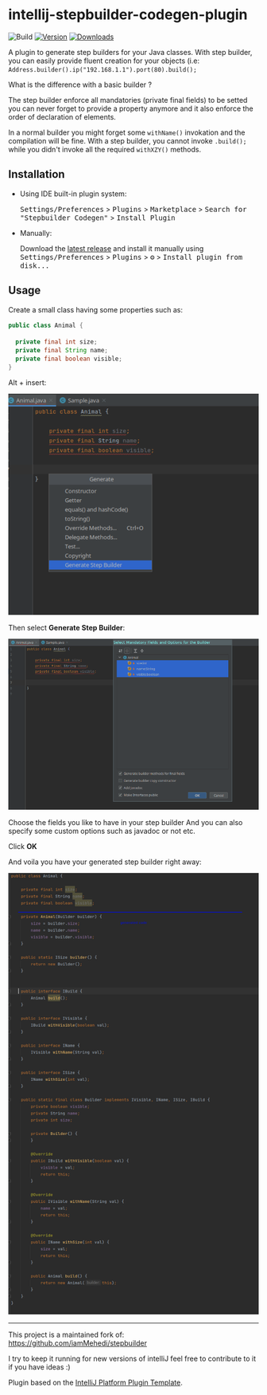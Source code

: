 # intellij-stepbuilder-codegen-plugin

![Build](https://github.com/sebastienvermeille/intellij-stepbuilder-codegen-plugin/workflows/Build/badge.svg)
[![Version](https://img.shields.io/jetbrains/plugin/v/cookiecode-stepbuilder-plugin.svg)](https://plugins.jetbrains.com/plugin/cookiecode-stepbuilder-plugin)
[![Downloads](https://img.shields.io/jetbrains/plugin/d/cookiecode-stepbuilder-plugin.svg)](https://plugins.jetbrains.com/plugin/cookiecode-stepbuilder-plugin)

<!-- Plugin description -->
A plugin to generate step builders for your Java classes. 
With step builder, you can easily provide fluent creation for your objects (i.e: `Address.builder().ip("192.168.1.1").port(80).build();`

What is the difference with a basic builder ?

The step builder enforce all mandatories (private final fields) to be setted you can never forget to provide a 
property anymore and it also enforce the order of declaration of elements.

In a normal builder you might forget some `withName()` invokation and the compilation will be fine. With a step builder, you cannot 
invoke `.build();` while you didn't invoke all the required `withXZY()` methods.


<!-- Plugin description end -->

## Installation

- Using IDE built-in plugin system:
  
  <kbd>Settings/Preferences</kbd> > <kbd>Plugins</kbd> > <kbd>Marketplace</kbd> > <kbd>Search for "Stepbuilder Codegen"</kbd> >
  <kbd>Install Plugin</kbd>
  
- Manually:

  Download the [latest release](https://github.com/sebastienvermeille/intellij-stepbuilder-codegen-plugin/releases/latest) and install it manually using
  <kbd>Settings/Preferences</kbd> > <kbd>Plugins</kbd> > <kbd>⚙️</kbd> > <kbd>Install plugin from disk...</kbd>

## Usage
Create a small class having some properties such as:
```java
public class Animal {
  
  private final int size;
  private final String name;
  private final boolean visible;
}
```

Alt + insert:

![Alt + insert](./doc/screenshot01.png)

Then select **Generate Step Builder**:

![Alt + insert](./doc/screenshot02.png)

Choose the fields you like to have in your step builder
And you can also specify some custom options such as javadoc or not etc.

Click **OK**

And voila you have your generated step builder right away:

![Alt + insert](./doc/screenshot03.png)

---
This project is a maintained fork of: https://github.com/iamMehedi/stepbuilder

I try to keep it running for new versions of intelliJ feel free to contribute to it if you have ideas :)

Plugin based on the [IntelliJ Platform Plugin Template][template].

[template]: https://github.com/JetBrains/intellij-platform-plugin-template
